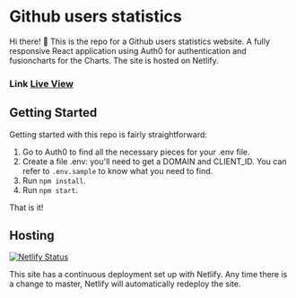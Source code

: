 # Github users statistics

Hi there! 👋  This is the repo for a Github users statistics website. A fully responsive React application using Auth0 for authentication and fusioncharts for the Charts. The site is hosted on Netlify.


### Link [Live View](https://github-users-statistics.netlify.app/)

## Getting Started

Getting started with this repo is fairly straightforward:

1. Go to Auth0 to find all the necessary pieces for your .env file.
2. Create a file .env: you'll need to get a DOMAIN and CLIENT_ID. You can refer to `.env.sample` to know what you need to find.
3. Run `npm install`.
4. Run `npm start`.

That is it!

## Hosting

[![Netlify Status](https://api.netlify.com/api/v1/badges/c6ab75d8-c5c5-4237-9ae8-c2320b3e7cac/deploy-status)](https://app.netlify.com/sites/github-users-statistics/deploys)

This site has a continuous deployment set up with Netlify. Any time there is a change to master, Netlify will automatically redeploy the site. 
